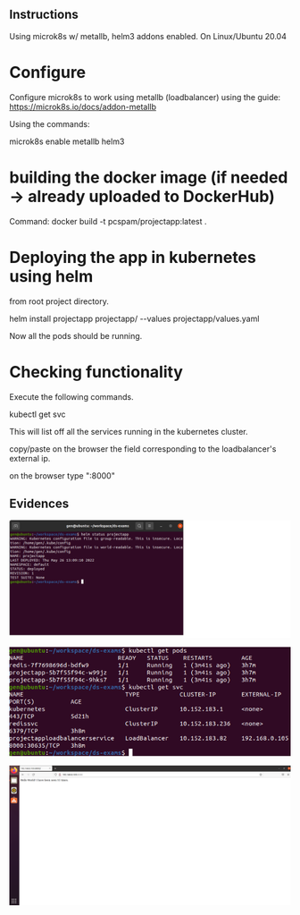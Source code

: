 ## Instructions
Using microk8s w/ metallb, helm3 addons enabled. On Linux/Ubuntu 20.04 


# Configure 
Configure microk8s to work using metallb (loadbalancer) using the guide: https://microk8s.io/docs/addon-metallb

Using the commands:

microk8s enable metallb helm3

# building the docker image (if needed -> already uploaded to DockerHub)

Command:
docker build -t pcspam/projectapp:latest .

# Deploying the app in kubernetes using helm

from root project directory.

helm install projectapp projectapp/ --values projectapp/values.yaml

Now all the pods should be running.

# Checking functionality

Execute the following commands.

kubectl get svc

This will list off all the services running in the kubernetes cluster.

copy/paste on the browser the field corresponding to the loadbalancer's external ip.

on the browser type "<loadbalancer-external-ip>:8000"

## Evidences

  ![](https://github.com/Legendary-Overlord/ds-exams/blob/master/evidences/helm%20status.png)
  
  ![](https://github.com/Legendary-Overlord/ds-exams/blob/master/evidences/kubectl.png)
  
  ![](https://github.com/Legendary-Overlord/ds-exams/blob/master/evidences/browser.png)
